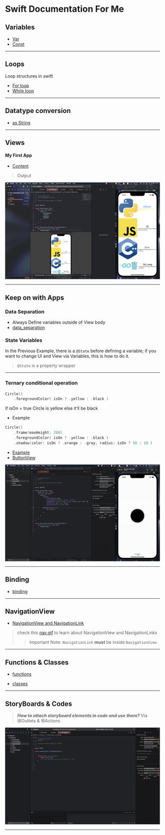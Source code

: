 # Swift Documentation For Me

## Variables

* [Var](./resources/Variables/var.swift)
* [Const](./resources/Variables/const.swift)
---
## Loops

Loop structures in swift

* [For loop](./resources/loops/for.swift)
* [While loop](./resources/loops/while.swift)
---

## Datatype conversion

* [as String](./resources/datatype_conversion/tostring.swift)

---

## Views

#### My First App

* [Content](./resources/app/ContentView.swift)
> Output

![view.png](./assets/view.png)

---

## Keep on with Apps

### Data Separation

- Always Define variables outside of View body
- [data_separation](./resources/data_separation.swift)

### State Variables

In the Previous Example, there is a `@State` before defining a variable; if you want to change UI and View via Variables, this is how to do it.

> `@State` is a property wrapper

---

### Ternary conditional operation

```swift
Circle()
	.foregroundColor( isOn ? .yellow : .black )
```

if isOn = true Circle is yellow else it’ll be black

- Example

```swift
Circle()
	.frame(maxHeight: 200)
    .foregroundColor( isOn ? .yellow : .black )
    .shadow(color: isOn ? .orange : .gray, radius: isOn ? 50 : 10 )   
```

- [Example](./Button/)
- [ButtonView](./resources/Button_app/buttonView.swift)

![Button.gif](./assets/Button.gif)

---

## Binding

* [binding](./resources/binding.swift)

---

## NavigationView

* [NavigationView and NavigationLink](./resources/navigation/NavigationView.swift)

>check this [nav.gif](./assets/nav.gif) to learn about NavigationView and NavigationLinks
>>Important Note: `NavigationLink` **must** be inside `NavigationView`

---

## Functions & Classes
* [functions](./resources/functions/func.swift)

* [classes](./resources/classes/class.swift)

---

## StoryBoards & Codes

>***How to attach storyboard elements in code and use them?***
> Via IBOutlets & IBActions

![ib](./assets/iboutlet.gif)

---